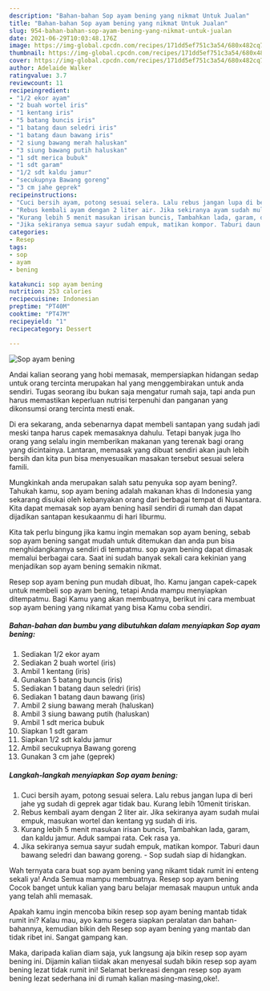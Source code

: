 ```yaml
---
description: "Bahan-bahan Sop ayam bening yang nikmat Untuk Jualan"
title: "Bahan-bahan Sop ayam bening yang nikmat Untuk Jualan"
slug: 954-bahan-bahan-sop-ayam-bening-yang-nikmat-untuk-jualan
date: 2021-06-29T10:03:48.176Z
image: https://img-global.cpcdn.com/recipes/171dd5ef751c3a54/680x482cq70/sop-ayam-bening-foto-resep-utama.jpg
thumbnail: https://img-global.cpcdn.com/recipes/171dd5ef751c3a54/680x482cq70/sop-ayam-bening-foto-resep-utama.jpg
cover: https://img-global.cpcdn.com/recipes/171dd5ef751c3a54/680x482cq70/sop-ayam-bening-foto-resep-utama.jpg
author: Adelaide Walker
ratingvalue: 3.7
reviewcount: 11
recipeingredient:
- "1/2 ekor ayam"
- "2 buah wortel iris"
- "1 kentang iris"
- "5 batang buncis iris"
- "1 batang daun seledri iris"
- "1 batang daun bawang iris"
- "2 siung bawang merah haluskan"
- "3 siung bawang putih haluskan"
- "1 sdt merica bubuk"
- "1 sdt garam"
- "1/2 sdt kaldu jamur"
- "secukupnya Bawang goreng"
- "3 cm jahe geprek"
recipeinstructions:
- "Cuci bersih ayam, potong sesuai selera. Lalu rebus jangan lupa di beri jahe yg sudah di geprek agar tidak bau. Kurang lebih 10menit tiriskan."
- "Rebus kembali ayam dengan 2 liter air. Jika sekiranya ayam sudah mulai empuk, masukan wortel dan kentang yg sudah di iris."
- "Kurang lebih 5 menit masukan irisan buncis, Tambahkan lada, garam, dan kaldu jamur. Aduk sampai rata. Cek rasa ya."
- "Jika sekiranya semua sayur sudah empuk, matikan kompor. Taburi daun bawang seledri dan bawang goreng.  Sop sudah siap di hidangkan."
categories:
- Resep
tags:
- sop
- ayam
- bening

katakunci: sop ayam bening 
nutrition: 253 calories
recipecuisine: Indonesian
preptime: "PT40M"
cooktime: "PT47M"
recipeyield: "1"
recipecategory: Dessert

---
```



![Sop ayam bening](https://img-global.cpcdn.com/recipes/171dd5ef751c3a54/680x482cq70/sop-ayam-bening-foto-resep-utama.jpg)

Andai kalian seorang yang hobi memasak, mempersiapkan hidangan sedap untuk orang tercinta merupakan hal yang menggembirakan untuk anda sendiri. Tugas seorang ibu bukan saja mengatur rumah saja, tapi anda pun harus memastikan keperluan nutrisi terpenuhi dan panganan yang dikonsumsi orang tercinta mesti enak.

Di era  sekarang, anda sebenarnya dapat membeli santapan yang sudah jadi meski tanpa harus capek memasaknya dahulu. Tetapi banyak juga lho orang yang selalu ingin memberikan makanan yang terenak bagi orang yang dicintainya. Lantaran, memasak yang dibuat sendiri akan jauh lebih bersih dan kita pun bisa menyesuaikan masakan tersebut sesuai selera famili. 



Mungkinkah anda merupakan salah satu penyuka sop ayam bening?. Tahukah kamu, sop ayam bening adalah makanan khas di Indonesia yang sekarang disukai oleh kebanyakan orang dari berbagai tempat di Nusantara. Kita dapat memasak sop ayam bening hasil sendiri di rumah dan dapat dijadikan santapan kesukaanmu di hari liburmu.

Kita tak perlu bingung jika kamu ingin memakan sop ayam bening, sebab sop ayam bening sangat mudah untuk ditemukan dan anda pun bisa menghidangkannya sendiri di tempatmu. sop ayam bening dapat dimasak memalui berbagai cara. Saat ini sudah banyak sekali cara kekinian yang menjadikan sop ayam bening semakin nikmat.

Resep sop ayam bening pun mudah dibuat, lho. Kamu jangan capek-capek untuk membeli sop ayam bening, tetapi Anda mampu menyiapkan ditempatmu. Bagi Kamu yang akan membuatnya, berikut ini cara membuat sop ayam bening yang nikamat yang bisa Kamu coba sendiri.

<!--inarticleads1-->

##### Bahan-bahan dan bumbu yang dibutuhkan dalam menyiapkan Sop ayam bening:

1. Sediakan 1/2 ekor ayam
1. Sediakan 2 buah wortel (iris)
1. Ambil 1 kentang (iris)
1. Gunakan 5 batang buncis (iris)
1. Sediakan 1 batang daun seledri (iris)
1. Sediakan 1 batang daun bawang (iris)
1. Ambil 2 siung bawang merah (haluskan)
1. Ambil 3 siung bawang putih (haluskan)
1. Ambil 1 sdt merica bubuk
1. Siapkan 1 sdt garam
1. Siapkan 1/2 sdt kaldu jamur
1. Ambil secukupnya Bawang goreng
1. Gunakan 3 cm jahe (geprek)




<!--inarticleads2-->

##### Langkah-langkah menyiapkan Sop ayam bening:

1. Cuci bersih ayam, potong sesuai selera. Lalu rebus jangan lupa di beri jahe yg sudah di geprek agar tidak bau. Kurang lebih 10menit tiriskan.
1. Rebus kembali ayam dengan 2 liter air. Jika sekiranya ayam sudah mulai empuk, masukan wortel dan kentang yg sudah di iris.
1. Kurang lebih 5 menit masukan irisan buncis, Tambahkan lada, garam, dan kaldu jamur. Aduk sampai rata. Cek rasa ya.
1. Jika sekiranya semua sayur sudah empuk, matikan kompor. Taburi daun bawang seledri dan bawang goreng.  - Sop sudah siap di hidangkan.




Wah ternyata cara buat sop ayam bening yang nikamt tidak rumit ini enteng sekali ya! Anda Semua mampu membuatnya. Resep sop ayam bening Cocok banget untuk kalian yang baru belajar memasak maupun untuk anda yang telah ahli memasak.

Apakah kamu ingin mencoba bikin resep sop ayam bening mantab tidak rumit ini? Kalau mau, ayo kamu segera siapkan peralatan dan bahan-bahannya, kemudian bikin deh Resep sop ayam bening yang mantab dan tidak ribet ini. Sangat gampang kan. 

Maka, daripada kalian diam saja, yuk langsung aja bikin resep sop ayam bening ini. Dijamin kalian tiidak akan menyesal sudah bikin resep sop ayam bening lezat tidak rumit ini! Selamat berkreasi dengan resep sop ayam bening lezat sederhana ini di rumah kalian masing-masing,oke!.

